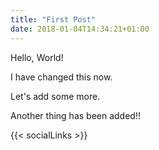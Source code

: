 ```yaml
---
title: "First Post"
date: 2018-01-04T14:34:21+01:00
---
```


Hello, World!

I have changed this now.

Let's add some more.

Another thing has been added!!

{{< socialLinks >}}

